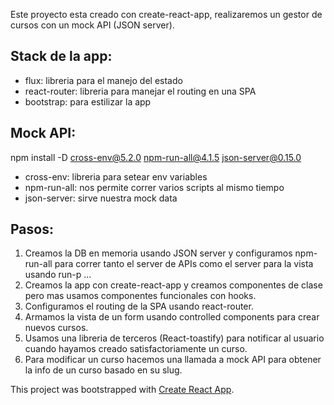 Este proyecto esta creado con create-react-app, realizaremos un gestor de cursos con un mock API (JSON server).

## Stack de la app:

- flux: libreria para el manejo del estado
- react-router: libreria para manejar el routing en una SPA
- bootstrap: para estilizar la app

## Mock API:

npm install -D cross-env@5.2.0 npm-run-all@4.1.5 json-server@0.15.0

- cross-env: libreria para setear env variables
- npm-run-all: nos permite correr varios scripts al mismo tiempo
- json-server: sirve nuestra mock data

## Pasos:

1. Creamos la DB en memoria usando JSON server y configuramos npm-run-all para correr tanto el server de APIs como el server para la vista usando run-p ...
2. Creamos la app con create-react-app y creamos componentes de clase pero mas usamos componentes funcionales con hooks.
3. Configuramos el routing de la SPA usando react-router.
4. Armamos la vista de un form usando controlled components para crear nuevos cursos.
5. Usamos una libreria de terceros (React-toastify) para notificar al usuario cuando hayamos creado satisfactoriamente un curso.
6. Para modificar un curso hacemos una llamada a mock API para obtener la info de un curso basado en su slug.

This project was bootstrapped with [Create React App](https://github.com/facebook/create-react-app).
